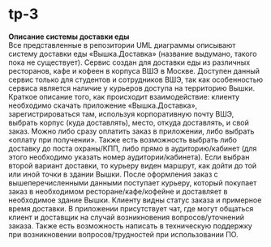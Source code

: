 # tp-3
**Описание системы доставки еды**  
Все представленные в репозитории UML диаграммы описывают систему доставки еды «Вышка.Доставка» (название выдумано, такого пока не существует). Сервис создан для доставки еды из различных ресторанов, кафе и кофеен в корпуса ВШЭ в Москве. Доступен данный сервис только для студентов и сотрудников ВШЭ, так как особенностью сервиса является наличие у курьеров доступа на территорию Вышки. Краткое описание того, как происходит взаимодействие: клиенту необходимо скачать приложение «Вышка.Доставка», зарегистрироваться там, используя корпоративную почту ВШЭ, выбрать корпус (куда доставлять), место, откуда доставлять, и свой заказ. Можно либо сразу оплатить заказ в приложении, либо выбрать «оплату при получении». Также есть возможность выбрать либо доставку до поста охраны/КПП, либо прямо в аудиторию/кабинет (для этого необходимо указать номер аудитории/кабинета). Если выбран второй вариант доставки, то курьеру виден маршрут, как дойти до той или иной точки в здании Вышки. После оформления заказ с вышеперечисленными данными поступает курьеру, который покупает заказ в необходимом ресторане/кафе/кофейне и доставляет в необходимое здание Вышки. Клиенту видны статус заказа и примерное время доставки. В приложении присутствует чат, где могут общаться клиент и доставщик на случай возникновения вопросов/уточнений заказа. Также есть возможность написать в техническую поддержку при возникновении вопросов/трудностей при использовании ПО. 
